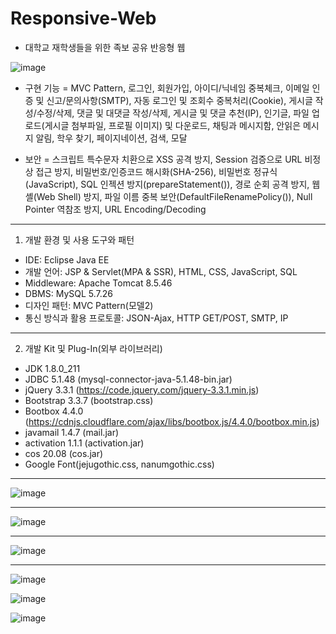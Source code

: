 # Responsive-Web
* 대학교 재학생들을 위한 족보 공유 반응형 웹

![image](https://user-images.githubusercontent.com/59761622/131461675-da03751e-6d26-4951-8ebe-51f058ebd0c9.png)


* 구현 기능
= MVC Pattern, 로그인, 회원가입, 아이디/닉네임 중복체크, 이메일 인증 및 신고/문의사항(SMTP), 자동 로그인 및 조회수 중복처리(Cookie), 게시글 작성/수정/삭제, 댓글 및 대댓글 작성/삭제, 게시글 및 댓글 추천(IP), 인기글, 파일 업로드(게시글 첨부파일, 프로필 이미지) 및 다운로드, 채팅과 메시지함, 안읽은 메시지 알림, 학우 찾기, 페이지네이션, 검색, 모달

* 보안
= 스크립트 특수문자 치환으로 XSS 공격 방지, Session 검증으로 URL 비정상 접근 방지, 비밀번호/인증코드 해시화(SHA-256), 비밀번호 정규식(JavaScript), SQL 인젝션 방지(prepareStatement()), 경로 순회 공격 방지, 웹셸(Web Shell) 방지, 파일 이름 중복 보안(DefaultFileRenamePolicy()), Null Pointer 역참조 방지, URL Encoding/Decoding
***

1. 개발 환경 및 사용 도구와 패턴
- IDE: Eclipse Java EE
- 개발 언어: JSP & Servlet(MPA & SSR), HTML, CSS, JavaScript, SQL
- Middleware: Apache Tomcat 8.5.46
- DBMS: MySQL 5.7.26
- 디자인 패턴: MVC Pattern(모델2)
- 통신 방식과 활용 프로토콜: JSON-Ajax, HTTP GET/POST, SMTP, IP
***
2. 개발 Kit 및 Plug-In(외부 라이브러리) 
- JDK 1.8.0_211
- JDBC 5.1.48 (mysql-connector-java-5.1.48-bin.jar)
- jQuery 3.3.1 (https://code.jquery.com/jquery-3.3.1.min.js)
- Bootstrap 3.3.7 (bootstrap.css)
- Bootbox 4.4.0 (https://cdnjs.cloudflare.com/ajax/libs/bootbox.js/4.4.0/bootbox.min.js)
- javamail 1.4.7 (mail.jar)
- activation 1.1.1 (activation.jar)
- cos 20.08 (cos.jar)
- Google Font(jejugothic.css, nanumgothic.css)
***
![image](https://user-images.githubusercontent.com/59761622/130317071-5803491a-1364-49bd-af88-53bb451b8d6b.png)
***

![image](https://user-images.githubusercontent.com/59761622/130317062-122162be-9664-4de4-8a02-54f748134ef1.png)
***

![image](https://user-images.githubusercontent.com/59761622/130317089-532f0aa2-bcf7-4cf1-8376-1a59760bc6e0.png)
***

![image](https://user-images.githubusercontent.com/59761622/130317142-73d96f67-02ff-4e88-a384-98b1300fd3c3.png)


![image](https://user-images.githubusercontent.com/59761622/130317152-d1238944-1fe5-49ad-903c-7a256a1476d6.png)


![image](https://user-images.githubusercontent.com/59761622/130317161-8f1f6ce0-a867-4c1a-8569-7e668f6a46d4.png)
